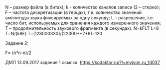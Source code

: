 N – размер файла (в битах);
k - количество каналов записи (2 – стерео);
F – частота дискретизации (в герцах), т.е. количество значений амплитуды звука фиксируемых за одну секунду;
L – разрешение, т.е. число бит, используемых для хранения каждого измеренного значения;
T – продолжительность звукового фрагмента (в секундах). 
N=kFLT
L=8 
T=N/(k8F) 
T=(128000330)/(22000**2*8)=120 

Задание 2: 

F= (n*n-n)/2

ДМП 13.09.2017 задание 1 ссылка: 
https://kodaktor.ru/?!=myjson.ru_fd037

